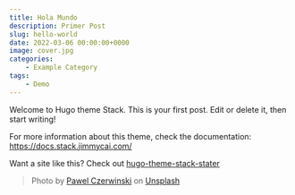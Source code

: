 ```yaml
---
title: Hola Mundo
description: Primer Post
slug: hello-world
date: 2022-03-06 00:00:00+0000
image: cover.jpg
categories:
    - Example Category
tags:
    - Demo
---
```


Welcome to Hugo theme Stack. This is your first post. Edit or delete it, then start writing!

For more information about this theme, check the documentation: https://docs.stack.jimmycai.com/

Want a site like this? Check out [hugo-theme-stack-stater](https://github.com/CaiJimmy/hugo-theme-stack-starter)

> Photo by [Pawel Czerwinski](https://unsplash.com/@pawel_czerwinski) on [Unsplash](https://unsplash.com/)